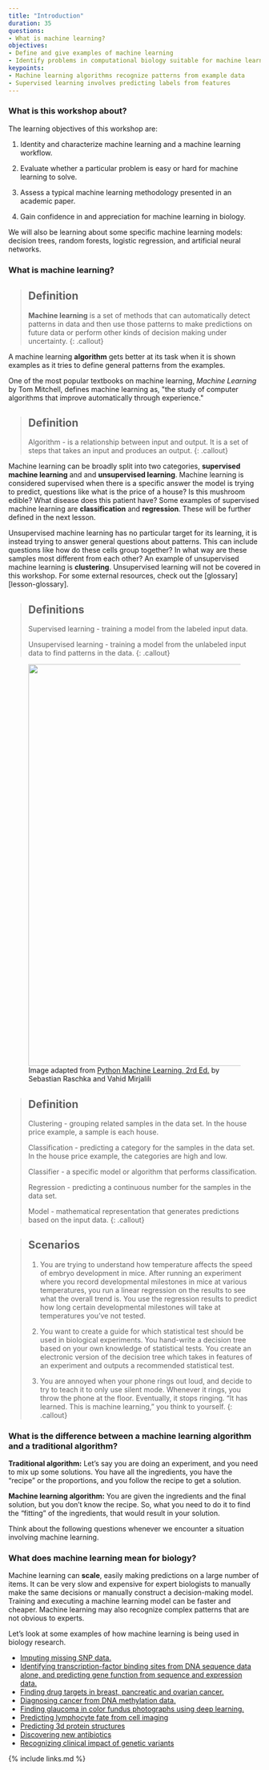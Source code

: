```yaml
---
title: "Introduction"
duration: 35
questions:
- What is machine learning?
objectives:
- Define and give examples of machine learning
- Identify problems in computational biology suitable for machine learning
keypoints:
- Machine learning algorithms recognize patterns from example data
- Supervised learning involves predicting labels from features
---
```


### What is this workshop about?

The learning objectives of this workshop are:

1. Identity and characterize machine learning and a machine learning workflow.

2. Evaluate whether a particular problem is easy or hard for machine learning to solve. 

3. Assess a typical machine learning methodology presented in an academic paper. 

4. Gain confidence in and appreciation for machine learning in biology.

We will also be learning about some specific machine learning models: decision trees, random forests, logistic regression, and artificial neural networks. 



### What is machine learning?

> ## Definition
>
>__Machine learning__ is a set of methods that can automatically detect patterns in data and then use those patterns to make predictions on future data or perform other kinds of decision making under uncertainty.
{: .callout}

A machine learning __algorithm__ gets better at its task when it is shown examples as it tries to define general patterns from the examples.

One of the most popular textbooks on machine learning, *Machine Learning* by Tom Mitchell, defines machine learning as, "the study of computer algorithms that improve automatically through experience."

> ## Definition
>
> Algorithm - is a relationship between input and output. It is a set of steps that takes an input and produces an output.
{: .callout}

Machine learning can be broadly split into two categories, __supervised machine learning__ and and __unsupervised learning__.
Machine learning is considered supervised when there is a specific answer the model is trying to predict, questions like what is the price of a house? 
Is this mushroom edible? 
What disease does this patient have? 
Some examples of supervised machine learning are __classification__ and __regression__.
These will be further defined in the next lesson.

Unsupervised machine learning has no particular target for its learning, it is instead trying to answer general questions about patterns.
This can include questions like how do these cells group together?
In what way are these samples most different from each other?
An example of unsupervised machine learning is __clustering__.
Unsupervised learning will not be covered in this workshop.
For some external resources, check out the [glossary][lesson-glossary].

> ## Definitions
>
> Supervised learning - training a model from the labeled input data.
>
> Unsupervised learning - training a model from the unlabeled input data to find patterns in the data. 
{: .callout}

<figure>
<img width="800" src="https://raw.githubusercontent.com/gitter-lab/ml-bio-workshop/gh-pages/assets/supervised_vs_unsupervised.png">
<figcaption> Image adapted from <a href="https://github.com/rasbt/python-machine-learning-book-2nd-edition"> Python Machine Learning, 2rd Ed.</a> by Sebastian Raschka and Vahid Mirjalili</figcaption>
</figure>

> ## Definition
>
> Clustering - grouping related samples in the data set. In the house price example, a sample is each house.
>
> Classification - predicting a category for the samples in the data set. In the house price example, the categories are high and low.
> 
> Classifier - a specific model or algorithm that performs classification.
>
> Regression - predicting a continuous number for the samples in the data set. 
>
> Model - mathematical representation that generates predictions based on the input data.
{: .callout}

> ## Scenarios
> 1. You are trying to understand how temperature affects the speed of embryo development in mice.
> After running an experiment where you record developmental milestones in mice at various temperatures, you run a linear regression on the results to see what the overall trend is. 
> You use the regression results to predict how long certain developmental milestones will take at temperatures you’ve not tested. 
>
> 2. You want to create a guide for which statistical test should be used in biological experiments. 
> You hand-write a decision tree based on your own knowledge of statistical tests. 
> You create an electronic version of the decision tree which takes in features of an experiment and outputs a recommended statistical test. 
>
> 3. You are annoyed when your phone rings out loud, and decide to try to teach it to only use silent mode. 
> Whenever it rings, you throw the phone at the floor. 
> Eventually, it stops ringing. “It has learned. This is machine learning,”  you think to yourself. 
{: .callout}


### What is the difference between a machine learning algorithm and a traditional algorithm?

**Traditional algorithm:**
Let’s say you are doing an experiment, and you need to mix up some solutions.
You have all the ingredients, you have the “recipe” or the proportions, and you follow the recipe to get a solution.

**Machine learning algorithm:**
You are given the ingredients and the final solution, but you don’t know the recipe.
So, what you need to do it to find the “fitting” of the ingredients, that would result in your solution.  

Think about the following questions whenever we encounter a situation involving machine learning.

### What does machine learning mean for biology?

Machine learning can **scale**, easily making predictions on a large number of items.
It can be very slow and expensive for expert biologists to manually make the same decisions or manually construct a decision-making model.
Training and executing a machine learning model can be faster and cheaper.
Machine learning may also recognize complex patterns that are not obvious to experts.

Let’s look at some examples of how machine learning is being used in biology research.

* [Imputing missing SNP data.](https://doi.org/10.1038/sj.ejhg.5201988)
* [Identifying transcription-factor binding sites from DNA sequence data alone, and predicting gene function from sequence and expression data.](http://doi.org/10.1038/nrg3920)   
* [Finding drug targets in  breast, pancreatic and ovarian cancer.](https://doi.org/10.1186/s13073-014-0057-7)
* [Diagnosing cancer from DNA methylation data.](http://doi.org/10.1038/d41586-018-02881-7)
* [Finding glaucoma in color fundus photographs using deep learning.](http://doi.org/10.1001/jamaophthalmol.2019.3512)
* [Predicting lymphocyte fate from cell imaging](https://doi.org/10.1371/journal.pone.0083251)
* [Predicting 3d protein structures](https://deepmind.com/blog/article/alphafold-a-solution-to-a-50-year-old-grand-challenge-in-biology)
* [Discovering new antibiotics](https://doi.org/10.1016/j.cell.2020.01.021)
* [Recognizing clinical impact of genetic variants](https://doi.org/10.1038/s41588-018-0167-z)

{% include links.md %}
